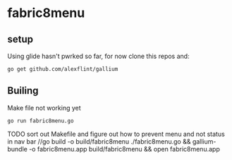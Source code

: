 # fabric8menu

## setup

Using glide hasn't pwrked so far, for now clone this repos and:
```
go get github.com/alexflint/gallium
```


## Builing 

Make file not working yet
```
go run fabric8menu.go
```

TODO sort out Makefile and figure out how to prevent menu and not status in nav bar
//go build -o build/fabric8menu  ./fabric8menu.go && gallium-bundle -o fabric8menu.app build/fabric8menu  && open fabric8menu.app 
